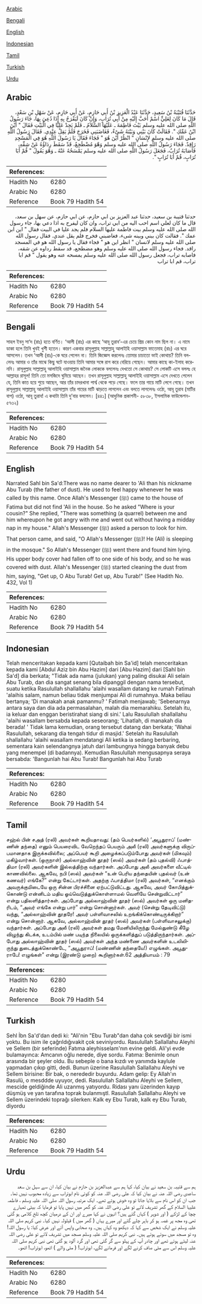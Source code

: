[Arabic](#arabic)

[Bengali](#bengali)

[English](#english)

[Indonesian](#indonesian)

[Tamil](#tamil)

[Turkish](#turkish)

[Urdu](#urdu)

## Arabic


<div dir="rtl" lang="ar" style={{fontSize:'larger',backgroundColor:'#f8f9fa',padding:20}}>
حَدَّثَنَا قُتَيْبَةُ بْنُ سَعِيدٍ، حَدَّثَنَا عَبْدُ الْعَزِيزِ بْنُ أَبِي حَازِمٍ، عَنْ أَبِي حَازِمٍ، عَنْ سَهْلِ بْنِ سَعْدٍ، قَالَ مَا كَانَ لِعَلِيٍّ اسْمٌ أَحَبَّ إِلَيْهِ مِنْ أَبِي تُرَابٍ، وَإِنْ كَانَ لَيَفْرَحُ بِهِ إِذَا دُعِيَ بِهَا، جَاءَ رَسُولُ اللَّهِ صلى الله عليه وسلم بَيْتَ فَاطِمَةَ ـ عَلَيْهَا السَّلاَمُ ـ فَلَمْ يَجِدْ عَلِيًّا فِي الْبَيْتِ فَقَالَ ‏"‏ أَيْنَ ابْنُ عَمِّكِ ‏"‏‏.‏ فَقَالَتْ كَانَ بَيْنِي وَبَيْنَهُ شَىْءٌ، فَغَاضَبَنِي فَخَرَجَ فَلَمْ يَقِلْ عِنْدِي‏.‏ فَقَالَ رَسُولُ اللَّهِ صلى الله عليه وسلم لإِنْسَانٍ ‏"‏ انْظُرْ أَيْنَ هُوَ ‏"‏ فَجَاءَ فَقَالَ يَا رَسُولَ اللَّهِ هُوَ فِي الْمَسْجِدِ رَاقِدٌ‏.‏ فَجَاءَ رَسُولُ اللَّهِ صلى الله عليه وسلم وَهْوَ مُضْطَجِعٌ، قَدْ سَقَطَ رِدَاؤُهُ عَنْ شِقِّهِ، فَأَصَابَهُ تُرَابٌ، فَجَعَلَ رَسُولُ اللَّهِ صلى الله عليه وسلم يَمْسَحُهُ عَنْهُ ـ وَهْوَ يَقُولُ ‏"‏ قُمْ أَبَا تُرَابٍ، قُمْ أَبَا تُرَابٍ ‏"‏‏.‏
</div>
<div style={{backgroundColor:'#f8f9fa',padding:20, marginBottom: 10}}><table> <thead> <tr> <th>References:</th> <th></th> </tr> </thead> <tbody><tr><td>Hadith No</td><td>6280</td></tr><tr><td>Arabic No</td><td>6280</td></tr><tr><td>Reference</td><td>Book 79 Hadith 54</td></tr></tbody></table></div>


<div dir="rtl" lang="ar" style={{fontSize:'larger',backgroundColor:'#f8f9fa',padding:20}}>
حدثنا قتيبة بن سعيد، حدثنا عبد العزيز بن ابي حازم، عن ابي حازم، عن سهل بن سعد، قال ما كان لعلي اسم احب اليه من ابي تراب، وان كان ليفرح به اذا دعي بها، جاء رسول الله صلى الله عليه وسلم بيت فاطمة عليها السلام فلم يجد عليا في البيت فقال " اين ابن عمك ". فقالت كان بيني وبينه شىء، فغاضبني فخرج فلم يقل عندي. فقال رسول الله صلى الله عليه وسلم لانسان " انظر اين هو " فجاء فقال يا رسول الله هو في المسجد راقد. فجاء رسول الله صلى الله عليه وسلم وهو مضطجع، قد سقط رداوه عن شقه، فاصابه تراب، فجعل رسول الله صلى الله عليه وسلم يمسحه عنه وهو يقول " قم ابا تراب، قم ابا تراب
</div>
<div style={{backgroundColor:'#f8f9fa',padding:20, marginBottom: 10}}><table> <thead> <tr> <th>References:</th> <th></th> </tr> </thead> <tbody><tr><td>Hadith No</td><td>6280</td></tr><tr><td>Arabic No</td><td>6280</td></tr><tr><td>Reference</td><td>Book 79 Hadith 54</td></tr></tbody></table></div>

## Bengali


<div dir="ltr" lang="bn" style={{fontSize:'larger',backgroundColor:'#f8f9fa',padding:20}}>
সাহল ইবনু সা‘দ (রাঃ) হতে বর্ণিত। ‘আলী (রাঃ) এর কাছে ‘আবূ তুরাব’-এর চেয়ে প্রিয় কোন নাম ছিল না। এ নামে ডাকা হলে তিনি খুবই খুশী হতেন। কারণ একবার রাসূলুল্লাহ সাল্লাল্লাহু আলাইহি ওয়াসাল্লাম ফাতেমাহ (রাঃ) এর ঘরে আসলেন। তখন ‘আলী (রাঃ)-কে ঘরে পেলেন না। তিনি জিজ্ঞেস করলেনঃ তোমার চাচাতো ভাই কোথায়? তিনি বললেনঃ আমার ও তাঁর মাঝে কিছু ঘটে যাওয়ায় তিনি আমার সঙ্গে রাগ করে বেরিয়ে গেছেন। আমার কাছে কা-ইলাহ করেননি। রাসূলুল্লাহ সাল্লাল্লাহু আলাইহি ওয়াসাল্লাম জনৈক লোককে বললেনঃ দেখতো সে কোথায়? সে লোকটি এসে বললঃ হে আল্লাহর রাসূল! তিনি তো মসজিদে ঘুমিয়ে আছেন। তখন রাসূলুল্লাহ সাল্লাল্লাহু আলাইহি ওয়াসাল্লাম এসে দেখতে পেলেন যে, তিনি কাত হয়ে শুয়ে আছেন, আর তাঁর চাদরখানা পার্শ্ব থেকে পড়ে গেছে। ফলে তার গায়ে মাটি লেগে গেছে। তখন রাসূলুল্লাহ সাল্লাল্লাহু আলাইহি ওয়াসাল্লাম তাঁর গায়ের মাটি ঝাড়তে লাগলেন এবং বলতে লাগলেনঃ ওঠো, আবূ তুরাব (মাটির বাপ) ওঠো, আবূ তুরাব! এ কথাটা তিনি দু’বার বললেন। [৪৪১] (আধুনিক প্রকাশনী- ৫৮৩৮, ইসলামিক ফাউন্ডেশন- ৫৭৩২)
</div>
<div style={{backgroundColor:'#f8f9fa',padding:20, marginBottom: 10}}><table> <thead> <tr> <th>References:</th> <th></th> </tr> </thead> <tbody><tr><td>Hadith No</td><td>6280</td></tr><tr><td>Arabic No</td><td>6280</td></tr><tr><td>Reference</td><td>Book 79 Hadith 54</td></tr></tbody></table></div>

## English


<div dir="ltr" lang="en" style={{fontSize:'larger',backgroundColor:'#f8f9fa',padding:20}}>
Narrated Sahl bin Sa'd:There was no name dearer to 'Ali than his nickname Abu Turab (the father of dust). He used to feel happy whenever he was called by this name. Once Allah's Messenger (ﷺ) came to the house of Fatima but did not find 'Ali in the house. So he asked "Where is your cousin?" She replied, "There was something (a quarrel) between me and him whereupon he got angry with me and went out without having a midday nap in my house." Allah's Messenger (ﷺ) asked a person to look for him. That person came, and said, "O Allah's Messenger (ﷺ)! He (Ali) is sleeping in the mosque." So Allah's Messenger (ﷺ) went there and found him lying. His upper body cover had fallen off to one side of his body, and so he was covered with dust. Allah's Messenger (ﷺ) started cleaning the dust from him, saying, "Get up, O Abu Turab! Get up, Abu Turab!" (See Hadith No. 432, Vol 1)
</div>
<div style={{backgroundColor:'#f8f9fa',padding:20, marginBottom: 10}}><table> <thead> <tr> <th>References:</th> <th></th> </tr> </thead> <tbody><tr><td>Hadith No</td><td>6280</td></tr><tr><td>Arabic No</td><td>6280</td></tr><tr><td>Reference</td><td>Book 79 Hadith 54</td></tr></tbody></table></div>

## Indonesian


<div dir="ltr" lang="id" style={{fontSize:'larger',backgroundColor:'#f8f9fa',padding:20}}>
Telah menceritakan kepada kami [Qutaibah bin Sa'id] telah menceritakan kepada kami [Abdul Aziz bin Abu Hazim] dari [Abu Hazim] dari [Sahl bin Sa'd] dia berkata; "Tidak ada nama (julukan) yang paling disukai Ali selain Abu Turab, dan dia sangat senang bila dipanggil dengan nama tersebut, suatu ketika Rasulullah shallallahu 'alaihi wasallam datang ke rumah Fatimah 'alaihis salam, namun beliau tidak menjumpai Ali di rumahnya. Maka beliau bertanya; 'Di manakah anak pamanmu? ' Fatimah menjawab; 'Sebenarnya antara saya dan dia ada permasalahan, malah dia memarahiku. Setelah itu, ia keluar dan enggan beristirahat siang di sini.' Lalu Rasulullah shallallahu 'alaihi wasallam bersabda kepada seseorang; 'Lihatlah, di manakah dia berada! ' Tidak lama kemudian, orang tersebut datang dan berkata; 'Wahai Rasulullah, sekarang dia tengah tidur di masjid.' Setelah itu Rasulullah shallallahu 'alaihi wasallam mendatangi Ali ketika ia sedang berbaring, sementara kain selendangnya jatuh dari lambungnya hingga banyak debu yang menempel (di badannya). Kemudian Rasulullah mengusapnya seraya bersabda: 'Bangunlah hai Abu Turab! Bangunlah hai Abu Turab
</div>
<div style={{backgroundColor:'#f8f9fa',padding:20, marginBottom: 10}}><table> <thead> <tr> <th>References:</th> <th></th> </tr> </thead> <tbody><tr><td>Hadith No</td><td>6280</td></tr><tr><td>Arabic No</td><td>6280</td></tr><tr><td>Reference</td><td>Book 79 Hadith 54</td></tr></tbody></table></div>

## Tamil


<div dir="ltr" lang="ta" style={{fontSize:'larger',backgroundColor:'#f8f9fa',padding:20}}>
சஹ்ல் பின் சஅத் (ரலி) அவர்கள் கூறியதாவது: (தம் பெயர்களில்) ‘அபூதுராப்’ (மண்ணின் தந்தை) எனும் பெயரைவிட வேறெந்தப் பெயரும் அலீ (ரலி) அவர்களுக்கு விருப்பமானதாக இருக்கவில்லை; அப்பெயர் கூறி அழைக்கப்படும்போது அவர்கள் (மிகவும்) மகிழ்வார்கள். (ஒருநாள்) அல்லாஹ்வின் தூதர் (ஸல்) அவர்கள் (தம் புதல்வி) ஃபாத்திமா (ரலி) அவர்களின் இல்லத்திற்கு வந்தார்கள். அப்போது அலீ அவர்களை வீட்டில் காணவில்லை. ஆகவே, நபி (ஸல்) அவர்கள் “உன் பெரிய தந்தையின் புதல்வர் (உன் கணவர்) எங்கே?” என்று கேட்டார்கள். அதற்கு ஃபாத்திமா (ரலி) அவர்கள், “எனக்கும் அவருக்குமிடையே ஒரு சின்ன பிரச்சினை ஏற்பட்டுவிட்டது. ஆகவே, அவர் கோபித்துக்கொண்டு என்னிடம் மதிய ஓய்வெடுத்துக்கொள்ளாமல் வெளியே சென்றுவிட்டார்” என்று பதிலளித்தார்கள். அப்போது அல்லாஹ்வின் தூதர் (ஸல்) அவர்கள் ஒரு மனிதரிடம், “அவர் எங்கே என்று பார்” என்று சொன்னார்கள். அவர் (சென்று தேடிவிட்டு) வந்து, “அல்லாஹ்வின் தூதரே! அவர் பள்ளிவாசலில் உறங்கிக்கொண்டிருக்கிறார்” என்று சொன்னார். ஆகவே, அல்லாஹ்வின் தூதர் (ஸல்) அவர்கள் (பள்ளிவாசலுக்கு) வந்தார்கள். அப்போது அலீ (ரலி) அவர்கள் தமது மேனியிலிருந்து மேல்துண்டு கீழே விழுந்து கிடக்க, உடம்பில் மண் படிந்த நிலையில் ஒருக்களித்துப் படுத்திருந்தார்கள். அப்போது அல்லாஹ்வின் தூதர் (ஸல்) அவர்கள் அந்த மண்ணை அவர்களின் உடலிலிருந்து துடைத்துக்கொண்டே, “அபூதுராப்! (மண்ணின் தந்தையே!) எழுங்கள். அபூதுராபே! எழுங்கள்” என்று (இரண்டு முறை) கூறினார்கள்.62 அத்தியாயம் : 79
</div>
<div style={{backgroundColor:'#f8f9fa',padding:20, marginBottom: 10}}><table> <thead> <tr> <th>References:</th> <th></th> </tr> </thead> <tbody><tr><td>Hadith No</td><td>6280</td></tr><tr><td>Arabic No</td><td>6280</td></tr><tr><td>Reference</td><td>Book 79 Hadith 54</td></tr></tbody></table></div>

## Turkish


<div dir="ltr" lang="tr" style={{fontSize:'larger',backgroundColor:'#f8f9fa',padding:20}}>
Sehl İbn Sa'd'dan dedi ki: "Ali'nin "Ebu Turab"dan daha çok sevdiği bir ismi yoktu. Bu isim ile çağrıldığıvakit çok seviniyordu. Rasulullah Sallallahu Aleyhi ve Sellem (bir seferinde) Fatıma aleyhisselam'nın evine geldi. Ali'yi evde bulamayınca: Amcanın oğlu nerede, diye sordu. Fatıma: Benimle onun arasında bir şeyler oldu. Bu sebeple o bana kızdı ve yanımda kaylule yapmadan çıkıp gitti, dedi. Bunun üzerine Rasulullah Sallallahu Aleyhi ve Sellem birisine: Bir bak, o nerededir buyurdu. Adam gelip: Ey Allah'ın Rasulü, o mesddde uyuyor, dedi. Rasulullah Sallallahu Aleyhi ve Sellem, mescide geldiğinde Ali uzanmış yatıyordu. Ridası yanı üzerinden kayıp düşmüş ve yan tarafına toprak bulanmıştl. Rasulullah Sallallahu Aleyhi ve Sellem üzerindeki toprağı silerken: Kalk ey Ebu Turab, kalk ey Ebu Turab, diyordu
</div>
<div style={{backgroundColor:'#f8f9fa',padding:20, marginBottom: 10}}><table> <thead> <tr> <th>References:</th> <th></th> </tr> </thead> <tbody><tr><td>Hadith No</td><td>6280</td></tr><tr><td>Arabic No</td><td>6280</td></tr><tr><td>Reference</td><td>Book 79 Hadith 54</td></tr></tbody></table></div>

## Urdu


<div dir="rtl" lang="ur" style={{fontSize:'larger',backgroundColor:'#f8f9fa',padding:20}}>
ہم سے قتیبہ بن سعید نے بیان کیا، کہا ہم سے عبدالعزیز بن حازم نے بیان کیا، ان سے سہل بن سعد ساعدی رضی اللہ عنہ نے بیان کیا کہ علی رضی اللہ عنہ کو کوئی نام ابوتراب سے زیادہ محبوب نہیں تھا۔ جب ان کو اس نام سے بلایا جاتا تو وہ خوش ہوتے تھے۔ ایک مرتبہ رسول اللہ صلی اللہ علیہ وسلم ، فاطمہ علیہا السلام کے گھر تشریف لائے تو علی رضی اللہ عنہ کو گھر میں نہیں پایا تو فرمایا کہ بیٹی تمہارے چچا کے لڑکے ( اور شوہر ) کہاں گئے ہیں؟ انہوں نے کہا میرے اور ان کے درمیان کچھ تلخ کلامی ہو گئی تھی وہ مجھ پر غصہ ہو کر باہر چلے گئے اور میرے یہاں ( گھر میں ) قیلولہ نہیں کیا۔ نبی کریم صلی اللہ علیہ وسلم نے ایک شخص سے کہا کہ دیکھو وہ کہاں ہیں۔ وہ صحابی واپس آئے اور عرض کیا: یا رسول اللہ! وہ تو مسجد میں سوئے ہوئے ہیں۔ نبی کریم صلی اللہ علیہ وسلم مسجد میں تشریف لائے تو علی رضی اللہ عنہ لیٹے ہوئے تھے اور چادر آپ کے پہلو سے گر گئی تھی اور گرد آلود ہو گئی تھی نبی کریم صلی اللہ علیہ وسلم اس سے مٹی صاف کرنے لگے اور فرمانے لگے، ابوتراب! ( مٹی والے ) اٹھو، ابوتراب! اٹھو۔
</div>
<div style={{backgroundColor:'#f8f9fa',padding:20, marginBottom: 10}}><table> <thead> <tr> <th>References:</th> <th></th> </tr> </thead> <tbody><tr><td>Hadith No</td><td>6280</td></tr><tr><td>Arabic No</td><td>6280</td></tr><tr><td>Reference</td><td>Book 79 Hadith 54</td></tr></tbody></table></div>
